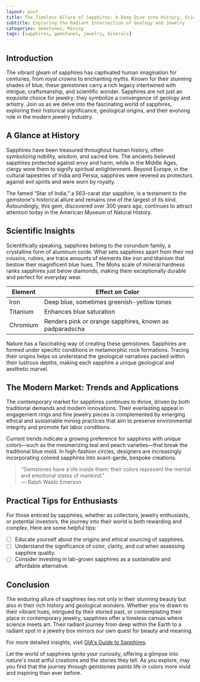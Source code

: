 ```yaml
---
layout: post
title: The Timeless Allure of Sapphires: A Deep Dive into History, Science, and Styles
subtitle: Exploring the Radiant Intersection of Geology and Jewelry
categories: Gemstones, Mining
tags: [sapphires, gemstones, jewelry, minerals]
---
```


## Introduction

The vibrant gleam of sapphires has captivated human imagination for centuries, from royal crowns to enchanting myths. Known for their stunning shades of blue, these gemstones carry a rich legacy intertwined with intrigue, craftsmanship, and scientific wonder. Sapphires are not just an exquisite choice for jewelry; they symbolize a convergence of geology and artistry. Join us as we delve into the fascinating world of sapphires, exploring their historical significance, geological origins, and their evolving role in the modern jewelry industry.

## A Glance at History

Sapphires have been treasured throughout human history, often symbolizing nobility, wisdom, and sacred lore. The ancients believed sapphires protected against envy and harm, while in the Middle Ages, clergy wore them to signify spiritual enlightenment. Beyond Europe, in the cultural tapestries of India and Persia, sapphires were revered as protectors against evil spirits and were worn by royalty.

The famed “Star of India,” a 563-carat star sapphire, is a testament to the gemstone's historical allure and remains one of the largest of its kind. Astoundingly, this gem, discovered over 300 years ago, continues to attract attention today in the American Museum of Natural History.

## Scientific Insights

Scientifically speaking, sapphires belong to the corundum family, a crystalline form of aluminum oxide. What sets sapphires apart from their red cousins, rubies, are trace amounts of elements like iron and titanium that bestow their magnificent blue hues. The Mohs scale of mineral hardness ranks sapphires just below diamonds, making them exceptionally durable and perfect for everyday wear.

| Element  | Effect on Color          |
| -------- | ------------------------ |
| Iron     | Deep blue, sometimes greenish-yellow tones |
| Titanium | Enhances blue saturation |
| Chromium | Renders pink or orange sapphires, known as padparadscha |

Nature has a fascinating way of creating these gemstones. Sapphires are formed under specific conditions in metamorphic rock formations. Tracing their origins helps us understand the geological narratives packed within their lustrous depths, making each sapphire a unique geological and aesthetic marvel.

## The Modern Market: Trends and Applications

The contemporary market for sapphires continues to thrive, driven by both traditional demands and modern innovations. Their everlasting appeal in engagement rings and fine jewelry pieces is complemented by emerging ethical and sustainable mining practices that aim to preserve environmental integrity and promote fair labor conditions.

Current trends indicate a growing preference for sapphires with unique colors—such as the mesmerizing teal and peach varieties—that break the traditional blue mold. In high-fashion circles, designers are increasingly incorporating colored sapphires into avant-garde, bespoke creations.

> "Gemstones have a life inside them: their colors represent the mental and emotional states of mankind."  
> — Ralph Waldo Emerson

## Practical Tips for Enthusiasts

For those enticed by sapphires, whether as collectors, jewelry enthusiasts, or potential investors, the journey into their world is both rewarding and complex. Here are some helpful tips:

- [ ] Educate yourself about the origins and ethical sourcing of sapphires.
- [ ] Understand the significance of color, clarity, and cut when assessing sapphire quality.
- [ ] Consider investing in lab-grown sapphires as a sustainable and affordable alternative.

## Conclusion

The enduring allure of sapphires lies not only in their stunning beauty but also in their rich history and geological wonders. Whether you're drawn to their vibrant hues, intrigued by their storied past, or contemplating their place in contemporary jewelry, sapphires offer a timeless canvas where science meets art. Their radiant journey from deep within the Earth to a radiant spot in a jewelry box mirrors our own quest for beauty and meaning.

For more detailed insights, visit [GIA's Guide to Sapphires](https://www.gia.edu/sapphire).

Let the world of sapphires ignite your curiosity, offering a glimpse into nature's most artful creations and the stories they tell. As you explore, may you find that the journey through gemstones paints life in colors more vivid and inspiring than ever before.
